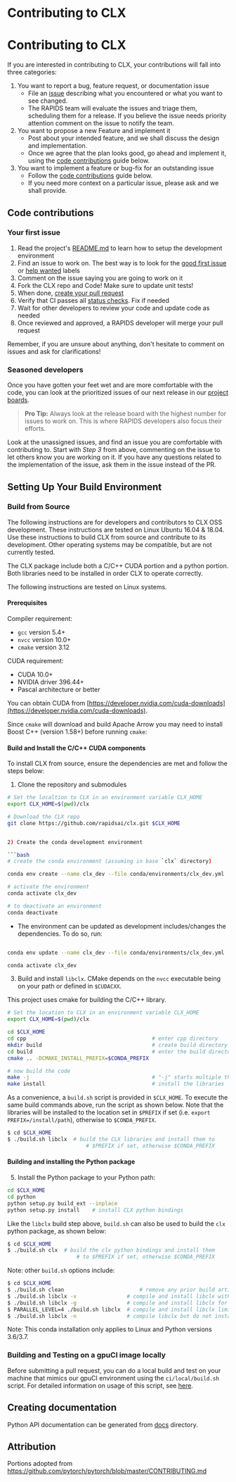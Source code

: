 # Contributing to CLX

# Contributing to CLX

If you are interested in contributing to CLX, your contributions will fall
into three categories:
1. You want to report a bug, feature request, or documentation issue
    - File an [issue](https://github.com/rapidsai/clx/issues/new/choose)
    describing what you encountered or what you want to see changed.
    - The RAPIDS team will evaluate the issues and triage them, scheduling
    them for a release. If you believe the issue needs priority attention
    comment on the issue to notify the team.
2. You want to propose a new Feature and implement it
    - Post about your intended feature, and we shall discuss the design and
    implementation.
    - Once we agree that the plan looks good, go ahead and implement it, using
    the [code contributions](#code-contributions) guide below.
3. You want to implement a feature or bug-fix for an outstanding issue
    - Follow the [code contributions](#code-contributions) guide below.
    - If you need more context on a particular issue, please ask and we shall
    provide.

## Code contributions

### Your first issue

1. Read the project's [README.md](https://github.com/rapidsai/clx/blob/master/README.md)
    to learn how to setup the development environment
2. Find an issue to work on. The best way is to look for the [good first issue](https://github.com/rapidsai/clx/issues?q=is%3Aissue+is%3Aopen+label%3A%22good+first+issue%22)
    or [help wanted](https://github.com/rapidsai/clx/issues?q=is%3Aissue+is%3Aopen+label%3A%22help+wanted%22) labels
3. Comment on the issue saying you are going to work on it
4. Fork the CLX repo and Code! Make sure to update unit tests!
5. When done, [create your pull request](https://github.com/rapidsai/clx/compare)
6. Verify that CI passes all [status checks](https://help.github.com/articles/about-status-checks/). Fix if needed
7. Wait for other developers to review your code and update code as needed
8. Once reviewed and approved, a RAPIDS developer will merge your pull request

Remember, if you are unsure about anything, don't hesitate to comment on issues
and ask for clarifications!

### Seasoned developers

Once you have gotten your feet wet and are more comfortable with the code, you
can look at the prioritized issues of our next release in our [project boards](https://github.com/rapidsai/clx/projects).

> **Pro Tip:** Always look at the release board with the highest number for
issues to work on. This is where RAPIDS developers also focus their efforts.

Look at the unassigned issues, and find an issue you are comfortable with
contributing to. Start with _Step 3_ from above, commenting on the issue to let
others know you are working on it. If you have any questions related to the
implementation of the issue, ask them in the issue instead of the PR.

## Setting Up Your Build Environment

### Build from Source

The following instructions are for developers and contributors to CLX OSS development. These instructions are tested on Linux Ubuntu 16.04 & 18.04. Use these instructions to build CLX from source and contribute to its development.  Other operating systems may be compatible, but are not currently tested.

The CLX package include both a C/C++ CUDA portion and a python portion.  Both libraries need to be installed in order CLX to operate correctly.

The following instructions are tested on Linux systems.

#### Prerequisites

Compiler requirement:

* `gcc`     version 5.4+
* `nvcc`    version 10.0+
* `cmake`   version 3.12

CUDA requirement:

* CUDA 10.0+
* NVIDIA driver 396.44+
* Pascal architecture or better

You can obtain CUDA from [https://developer.nvidia.com/cuda-downloads](https://developer.nvidia.com/cuda-downloads).

Since `cmake` will download and build Apache Arrow you may need to install Boost C++ (version 1.58+) before running
`cmake`:

#### Build and Install the C/C++ CUDA components

To install CLX from source, ensure the dependencies are met and follow the steps below:

1) Clone the repository and submodules

  ```bash
  # Set the localtion to CLX in an environment variable CLX_HOME
  export CLX_HOME=$(pwd)/clx

  # Download the CLX repo
  git clone https://github.com/rapidsai/clx.git $CLX_HOME


2) Create the conda development environment

```bash
# create the conda environment (assuming in base `clx` directory)

conda env create --name clx_dev --file conda/environments/clx_dev.yml

# activate the environment
conda activate clx_dev

# to deactivate an environment
conda deactivate
```

  - The environment can be updated as development includes/changes the dependencies. To do so, run:


```bash

conda env update --name clx_dev --file conda/environments/clx_dev.yml

conda activate clx_dev
```

3) Build and install `libclx`. CMake depends on the `nvcc` executable being on your path or defined in `$CUDACXX`.

  This project uses cmake for building the C/C++ library.

  ```bash
  # Set the location to CLX in an environment variable CLX_HOME
  export CLX_HOME=$(pwd)/clx

  cd $CLX_HOME
  cd cpp                                        # enter cpp directory
  mkdir build                                   # create build directory
  cd build                                      # enter the build directory
  cmake .. -DCMAKE_INSTALL_PREFIX=$CONDA_PREFIX

  # now build the code
  make -j                                       # "-j" starts multiple threads
  make install                                  # install the libraries
  ```

As a convenience, a `build.sh` script is provided in `$CLX_HOME`. To execute the same build commands above, run the script as shown below.  Note that the libraries will be installed to the location set in `$PREFIX` if set (i.e. `export PREFIX=/install/path`), otherwise to `$CONDA_PREFIX`.
```bash
$ cd $CLX_HOME
$ ./build.sh libclx  # build the CLX libraries and install them to
                         # $PREFIX if set, otherwise $CONDA_PREFIX
```

#### Building and installing the Python package

5. Install the Python package to your Python path:

```bash
cd $CLX_HOME
cd python
python setup.py build_ext --inplace
python setup.py install    # install CLX python bindings
```

Like the `libclx` build step above, `build.sh` can also be used to build the `clx` python package, as shown below:
```bash
$ cd $CLX_HOME
$ ./build.sh clx  # build the clx python bindings and install them
                      # to $PREFIX if set, otherwise $CONDA_PREFIX
```

Note: other `build.sh` options include:
```bash
$ cd $CLX_HOME
$ ./build.sh clean                        # remove any prior build artifacts and configuration (start over)
$ ./build.sh libclx -v                # compile and install libclx with verbose output
$ ./build.sh libclx -g                # compile and install libclx for debug
$ PARALLEL_LEVEL=4 ./build.sh libclx  # compile and install libclx limiting parallel build jobs to 4 (make -j4)
$ ./build.sh libclx -n                # compile libclx but do not install
```


Note: This conda installation only applies to Linux and Python versions 3.6/3.7.

### Building and Testing on a gpuCI image locally

Before submitting a pull request, you can do a local build and test on your machine that mimics our gpuCI environment using the `ci/local/build.sh` script.
For detailed information on usage of this script, see [here](ci/local/README.md).

## Creating documentation

Python API documentation can be generated from [docs](docs) directory.

## Attribution
Portions adopted from https://github.com/pytorch/pytorch/blob/master/CONTRIBUTING.md
